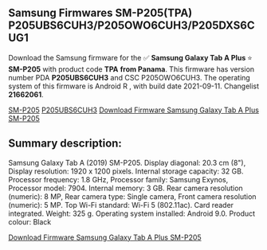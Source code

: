<h2>Samsung Firmwares SM-P205(TPA) P205UBS6CUH3/P205OWO6CUH3/P205DXS6CUG1</h2>
Download the Samsung firmware for the ✅ <strong>Samsung Galaxy Tab A Plus </strong> ⭐ <strong>SM-P205</strong> with product code <strong>TPA</strong> <strong> from Panama</strong>. This firmware has version number PDA <strong>P205UBS6CUH3</strong> and CSC P205OWO6CUH3. The operating system of this firmware is Android R , with build date 2021-09-11. Changelist <strong>21662061</strong>.


[SM-P205](https://samfirm.shop/samsung/model/SM-P205)
[P205UBS6CUH3](https://samfirm.shop/samsung/pda/P205UBS6CUH3)
[Download Firmware Samsung Galaxy Tab A Plus SM-P205](https://samfirm.shop/samsung/firmware/454933)
<h2>Summary description:</h2>
<p>Samsung Galaxy Tab A (2019) SM-P205. Display diagonal: 20.3 cm (8"), Display resolution: 1920 x 1200 pixels. Internal storage capacity: 32 GB. Processor frequency: 1.8 GHz, Processor family: Samsung Exynos, Processor model: 7904. Internal memory: 3 GB. Rear camera resolution (numeric): 8 MP, Rear camera type: Single camera, Front camera resolution (numeric): 5 MP. Top Wi-Fi standard: Wi-Fi 5 (802.11ac). Card reader integrated. Weight: 325 g. Operating system installed: Android 9.0. Product colour: Black</p>


[Download Firmware Samsung Galaxy Tab A Plus SM-P205](https://samfirm.shop/samsung/firmware/454933)
